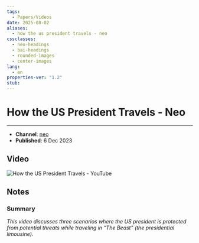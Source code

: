 ```yaml
---
tags:
  - Papers/Videos
date: 2025-08-02
aliases:
  - how the us president travels - neo
cssclasses:
  - neo-headings
  - bai-headings
  - rounded-images
  - center-images
lang:
  - en
properties-ver: "1.2"
stub:
---
```

# How the US President Travels - Neo

***
- **Channel**: [neo](https://www.youtube.com/@neoexplains)
- **Published**: 6 Dec 2023
## Video
![How the US President Travels - YouTube](https://www.youtube.com/watch?v=88vmzn_LufA)

## Notes
### Summary
*This video discusses three scenarios where the US president is protected from potential threats while traveling in "The Beast" (the presidential limousine).*